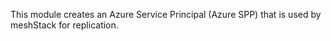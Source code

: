 This module creates an Azure Service Principal (Azure SPP) that is used by meshStack for replication.
